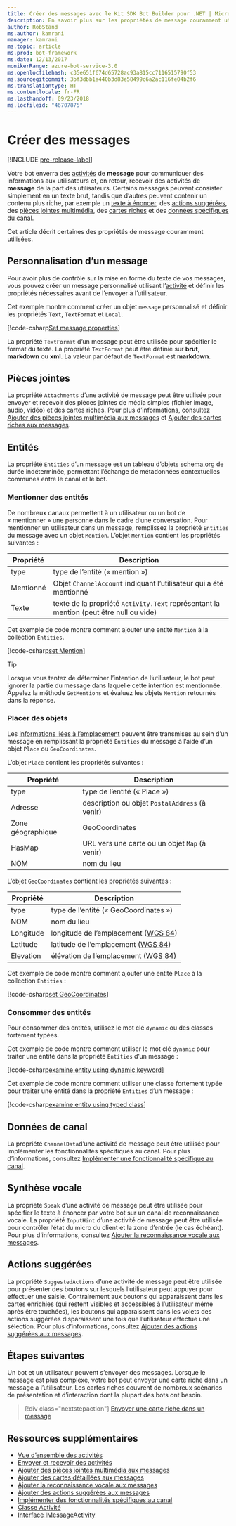 ```yaml
---
title: Créer des messages avec le Kit SDK Bot Builder pour .NET | Microsoft Docs
description: En savoir plus sur les propriétés de message couramment utilisées au sein du kit de développement logiciel (SDK) pour .NET.
author: RobStand
ms.author: kamrani
manager: kamrani
ms.topic: article
ms.prod: bot-framework
ms.date: 12/13/2017
monikerRange: azure-bot-service-3.0
ms.openlocfilehash: c35e651f674d65728ac93a815cc7116515790f53
ms.sourcegitcommit: 3bf3dbb1a440b3d83e58499c6a2ac116fe04b2f6
ms.translationtype: HT
ms.contentlocale: fr-FR
ms.lasthandoff: 09/23/2018
ms.locfileid: "46707875"
---
```

# <a name="create-messages"></a>Créer des messages

[!INCLUDE [pre-release-label](../includes/pre-release-label-v3.md)]

Votre bot enverra des [activités](bot-builder-dotnet-activities.md) de **message** pour communiquer des informations aux utilisateurs et, en retour, recevoir des activités de **message** de la part des utilisateurs. Certains messages peuvent consister simplement en un texte brut, tandis que d’autres peuvent contenir un contenu plus riche, par exemple un [texte à énoncer](bot-builder-dotnet-text-to-speech.md), des [actions suggérées](bot-builder-dotnet-add-suggested-actions.md), des [pièces jointes multimédia](bot-builder-dotnet-add-media-attachments.md), des [cartes riches](bot-builder-dotnet-add-rich-card-attachments.md) et des [données spécifiques du canal](bot-builder-dotnet-channeldata.md). 

Cet article décrit certaines des propriétés de message couramment utilisées.

## <a name="customizing-a-message"></a>Personnalisation d’un message

Pour avoir plus de contrôle sur la mise en forme du texte de vos messages, vous pouvez créer un message personnalisé utilisant l’[activité](https://docs.botframework.com/en-us/csharp/builder/sdkreference/dc/d2f/class_microsoft_1_1_bot_1_1_connector_1_1_activity.html) et définir les propriétés nécessaires avant de l’envoyer à l’utilisateur.

Cet exemple montre comment créer un objet `message` personnalisé et définir les propriétés `Text`, `TextFormat` et `Local`.

[!code-csharp[Set message properties](../includes/code/dotnet-create-messages.cs#setBasicProperties)]

La propriété `TextFormat` d’un message peut être utilisée pour spécifier le format du texte. La propriété `TextFormat` peut être définie sur **brut**, **markdown** ou **xml**. La valeur par défaut de `TextFormat` est **markdown**. 

## <a name="attachments"></a>Pièces jointes

La propriété `Attachments` d’une activité de message peut être utilisée pour envoyer et recevoir des pièces jointes de média simples (fichier image, audio, vidéo) et des cartes riches. Pour plus d’informations, consultez [Ajouter des pièces jointes multimédia aux messages](bot-builder-dotnet-add-media-attachments.md) et [Ajouter des cartes riches aux messages](bot-builder-dotnet-add-rich-card-attachments.md).

## <a name="entities"></a>Entités

La propriété `Entities` d’un message est un tableau d’objets <a href="http://schema.org/" target="_blank">schema.org</a> de durée indéterminée, permettant l’échange de métadonnées contextuelles communes entre le canal et le bot.

### <a name="mention-entities"></a>Mentionner des entités

De nombreux canaux permettent à un utilisateur ou un bot de « mentionner » une personne dans le cadre d’une conversation. Pour mentionner un utilisateur dans un message, remplissez la propriété `Entities` du message avec un objet `Mention`. L’objet `Mention` contient les propriétés suivantes : 

| Propriété | Description | 
|----|----|
| type | type de l’entité (« mention ») | 
| Mentionné | Objet `ChannelAccount` indiquant l’utilisateur qui a été mentionné | 
| Texte | texte de la propriété `Activity.Text` représentant la mention (peut être null ou vide) |

Cet exemple de code montre comment ajouter une entité `Mention` à la collection `Entities`.

[!code-csharp[set Mention](../includes/code/dotnet-create-messages.cs#setMention)]

> [!TIP]
> Lorsque vous tentez de déterminer l’intention de l’utilisateur, le bot peut ignorer la partie du message dans laquelle cette intention est mentionnée. Appelez la méthode `GetMentions` et évaluez les objets `Mention` retournés dans la réponse.

### <a name="place-objects"></a>Placer des objets

Les <a href="https://schema.org/Place" target="_blank">informations liées à l’emplacement</a> peuvent être transmises au sein d’un message en remplissant la propriété `Entities` du message à l’aide d’un objet `Place` ou `GeoCoordinates`. 

L’objet `Place` contient les propriétés suivantes :

| Propriété | Description | 
|----|----|
| type | type de l’entité (« Place ») |
| Adresse | description ou objet `PostalAddress` (à venir) | 
| Zone géographique | GeoCoordinates | 
| HasMap | URL vers une carte ou un objet `Map` (à venir) |
| NOM | nom du lieu |

L’objet `GeoCoordinates` contient les propriétés suivantes :

| Propriété | Description | 
|----|----|
| type | type de l’entité (« GeoCoordinates ») |
| NOM | nom du lieu |
| Longitude | longitude de l’emplacement (<a href="https://en.wikipedia.org/wiki/World_Geodetic_System" target="_blank">WGS 84</a>) | 
| Latitude | latitude de l’emplacement (<a href="https://en.wikipedia.org/wiki/World_Geodetic_System" target="_blank">WGS 84</a>) | 
| Elevation | élévation de l’emplacement (<a href="https://en.wikipedia.org/wiki/World_Geodetic_System" target="_blank">WGS 84</a>) | 

Cet exemple de code montre comment ajouter une entité `Place` à la collection `Entities` :

[!code-csharp[set GeoCoordinates](../includes/code/dotnet-create-messages.cs#setGeoCoord)]

### <a name="consume-entities"></a>Consommer des entités

Pour consommer des entités, utilisez le mot clé `dynamic` ou des classes fortement typées.

Cet exemple de code montre comment utiliser le mot clé `dynamic` pour traiter une entité dans la propriété `Entities` d’un message :

[!code-csharp[examine entity using dynamic keyword](../includes/code/dotnet-create-messages.cs#examineEntity1)]

Cet exemple de code montre comment utiliser une classe fortement typée pour traiter une entité dans la propriété `Entities` d’un message :

[!code-csharp[examine entity using typed class](../includes/code/dotnet-create-messages.cs#examineEntity2)]

## <a name="channel-data"></a>Données de canal

La propriété `ChannelData`d’une activité de message peut être utilisée pour implémenter les fonctionnalités spécifiques au canal. Pour plus d’informations, consultez [Implémenter une fonctionnalité spécifique au canal](bot-builder-dotnet-channeldata.md).

## <a name="text-to-speech"></a>Synthèse vocale

La propriété `Speak` d’une activité de message peut être utilisée pour spécifier le texte à énoncer par votre bot sur un canal de reconnaissance vocale. La propriété `InputHint` d’une activité de message peut être utilisée pour contrôler l’état du micro du client et la zone d’entrée (le cas échéant). Pour plus d’informations, consultez [Ajouter la reconnaissance vocale aux messages](bot-builder-dotnet-text-to-speech.md).

## <a name="suggested-actions"></a>Actions suggérées

La propriété `SuggestedActions` d’une activité de message peut être utilisée pour présenter des boutons sur lesquels l’utilisateur peut appuyer pour effectuer une saisie. Contrairement aux boutons qui apparaissent dans les cartes enrichies (qui restent visibles et accessibles à l’utilisateur même après être touchées), les boutons qui apparaissent dans les volets des actions suggérées disparaissent une fois que l’utilisateur effectue une sélection. Pour plus d’informations, consultez [Ajouter des actions suggérées aux messages](bot-builder-dotnet-add-suggested-actions.md).

## <a name="next-steps"></a>Étapes suivantes

Un bot et un utilisateur peuvent s’envoyer des messages. Lorsque le message est plus complexe, votre bot peut envoyer une carte riche dans un message à l’utilisateur. Les cartes riches couvrent de nombreux scénarios de présentation et d’interaction dont la plupart des bots ont besoin.

> [!div class="nextstepaction"]
> [Envoyer une carte riche dans un message](bot-builder-dotnet-add-rich-card-attachments.md)

## <a name="additional-resources"></a>Ressources supplémentaires

- [Vue d’ensemble des activités](bot-builder-dotnet-activities.md)
- [Envoyer et recevoir des activités](bot-builder-dotnet-connector.md)
- [Ajouter des pièces jointes multimédia aux messages](bot-builder-dotnet-add-media-attachments.md)
- [Ajouter des cartes détaillées aux messages](bot-builder-dotnet-add-rich-card-attachments.md)
- [Ajouter la reconnaissance vocale aux messages](bot-builder-dotnet-text-to-speech.md)
- [Ajouter des actions suggérées aux messages](bot-builder-dotnet-add-suggested-actions.md)
- [Implémenter des fonctionnalités spécifiques au canal](bot-builder-dotnet-channeldata.md)
- <a href="https://docs.botframework.com/en-us/csharp/builder/sdkreference/dc/d2f/class_microsoft_1_1_bot_1_1_connector_1_1_activity.html" target="_blank">Classe Activité</a>
- <a href="/dotnet/api/microsoft.bot.connector.imessageactivity" target="_blank">Interface IMessageActivity</a>

